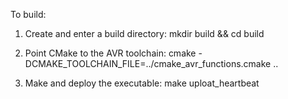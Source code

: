 To build:

1) Create and enter a build directory:
	mkdir build && cd build

2) Point CMake to the AVR toolchain:
	cmake -DCMAKE_TOOLCHAIN_FILE=../cmake_avr_functions.cmake ..

3) Make and deploy the executable:
	make uploat_heartbeat

